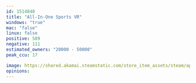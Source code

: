 ```yaml
---
id: 1514840
title: "All-In-One Sports VR"
windows: "true"
mac: "false"
linux: false
positive: 589
negative: 111
estimated_owners: "20000 - 50000"
peak_ccu: 17

image: https://shared.akamai.steamstatic.com/store_item_assets/steam/apps/1514840/header.jpg?t=1727070180
opinions:
---
```

